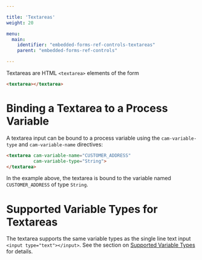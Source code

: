 ```yaml
---

title: 'Textareas'
weight: 20

menu:
  main:
    identifier: "embedded-forms-ref-controls-textareas"
    parent: "embedded-forms-ref-controls"

---
```


Textareas are HTML `<textarea>` elements of the form

```html
<textarea></textarea>
```


# Binding a Textarea to a Process Variable

A textarea input can be bound to a process variable using the `cam-variable-type` and
`cam-variable-name` directives:

```html
<textarea cam-variable-name="CUSTOMER_ADDRESS"
          cam-variable-type="String">
</textarea>
```

In the example above, the textarea is bound to the variable named `CUSTOMER_ADDRESS` of type
`String`.


# Supported Variable Types for Textareas

The textarea supports the same variable types as the single line text input `<input
type="text"></input>`. See the section on [Supported Variable Types](../../reference/forms/embedded-forms/controls/inputs.md#supported-variable-types-for-text-inputs) for details.
